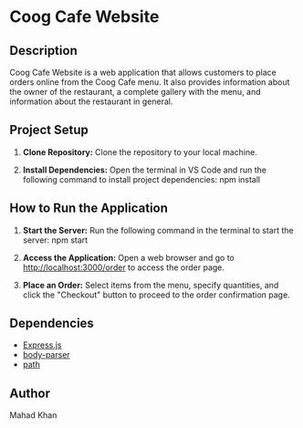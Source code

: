 # Coog Cafe Website

## Description

Coog Cafe Website is a web application that allows customers to place orders online from the Coog Cafe menu. It also provides information about the owner of the restaurant, a
complete gallery with the menu, and information about the restaurant in general.

## Project Setup

1. **Clone Repository:** Clone the repository to your local machine.

2. **Install Dependencies:** Open the terminal in VS Code and run the following command to install project dependencies:
npm install

## How to Run the Application

1. **Start the Server:** Run the following command in the terminal to start the server:
npm start

2. **Access the Application:** Open a web browser and go to [http://localhost:3000/order](http://localhost:3000/order) to access the order page.

3. **Place an Order:** Select items from the menu, specify quantities, and click the "Checkout" button to proceed to the order confirmation page.

## Dependencies

- [Express.js](https://expressjs.com/)
- [body-parser](https://www.npmjs.com/package/body-parser)
- [path](https://nodejs.org/api/path.html)

## Author

Mahad Khan

